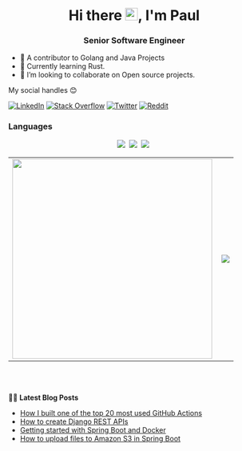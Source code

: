  <h1 align="center">Hi there <img src="https://media.giphy.com/media/hvRJCLFzcasrR4ia7z/giphy.gif" width="25px">, I'm Paul</h1>

<h3 align="center">Senior Software Engineer</h3>

- 🔭 A contributor to Golang and Java Projects
- 🌱 Currently learning Rust.
- 👯 I’m looking to collaborate on Open source projects.


 My social handles 😊 

[![LinkedIn](https://img.shields.io/badge/LinkedIn-%230077B5.svg?logo=linkedin&logoColor=white)](https://www.linkedin.com/in/paulodhiambo/) [![Stack Overflow](https://img.shields.io/badge/-Stackoverflow-FE7A16?logo=stack-overflow&logoColor=white)](https://stackoverflow.com/users/11970826/paulodhiambo) [![Twitter](https://img.shields.io/badge/Twitter-%231DA1F2.svg?logo=Twitter&logoColor=white)](https://twitter.com/paulodhiamboh) [![Reddit](https://img.shields.io/reddit/user-karma/combined/paulodhiambo?label=paul&logo=reddit)](https://www.reddit.com/user/paulodhiambo)

### Languages

 <p align="center">
<img  src="https://img.shields.io/badge/-Java-black?style=flat-square&logo=Java">&nbsp;
<img  src="https://img.shields.io/badge/-Go-black?style=flat-square&logo=go">&nbsp;
<img  src="https://img.shields.io/badge/-Python-black?style=flat-square&logo=Python">&nbsp;
</p>



<center>
  <table>
    <tr>
        <td><img width="400px" align="left" src="https://github-readme-stats.vercel.app/api?username=paulodhiambo&count_private=true&show_icons=true&theme=dark&layout=compact" /></td>
        <td><img align="center" src="https://github-readme-stats.vercel.app/api/wakatime?username=@paulodhiambo&compact=True&theme=dark"/></td>
    </tr>   
  </table>
</center>

<br>

<br>

📕📜 **Latest Blog Posts**
<!-- BLOG-POST-LIST:START -->
- [How I built one of the top 20 most used GitHub Actions](https://www.gautamkrishnar.com/how-i-built-one-of-the-top-20-most-used-github-actions/)
- [How to create Django REST APIs](https://dev.to/paulodhiambo/how-to-create-django-rest-apis-150m)
- [Getting started with Spring Boot and Docker](https://dev.to/paulodhiambo/getting-started-with-spring-boot-and-docker-32hl)
- [How to upload files to Amazon S3 in Spring Boot](https://dev.to/paulodhiambo/how-to-upload-files-to-amazon-s3-in-spring-boot-2p40)
<!-- BLOG-POST-LIST:END -->
